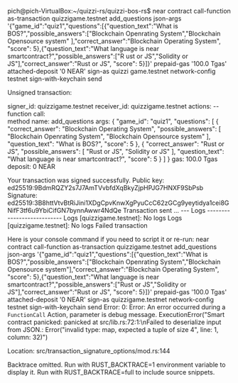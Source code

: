 pich@pich-VirtualBox:~/quizzi-rs/quizzi-bos-rs$ near contract call-function as-transaction quizzigame.testnet add_questions json-args '{"game_id":"quiz1","questions":[{"question_text":"What is BOS?","possible_answers":["Blockchain Openrating System","Blockchain Opensource system"
],"correct_answer":"Blockchain Operating System", "score": 5},{"question_text":"What language is near smartcontract?","possible_answers":["R
ust or JS","Solidity or JS"],"correct_answer":"Rust or JS", "score": 5}]}' prepaid-gas '100.0 Tgas' attached-deposit '0 NEAR' sign-as quizzi
game.testnet network-config testnet sign-with-keychain send

Unsigned transaction:

signer_id:    quizzigame.testnet
receiver_id:  quizzigame.testnet
actions:
   -- function call:      
                   method name:  add_questions
                   args:         {
                                   "game_id": "quiz1",
                                   "questions": [
                                     {
                                       "correct_answer": "Blockchain Operating System",
                                       "possible_answers": [
                                         "Blockchain Openrating System",
                                         "Blockchain Opensource system"
                                       ],
                                       "question_text": "What is BOS?",
                                       "score": 5
                                     },
                                     {
                                       "correct_answer": "Rust or JS",
                                       "possible_answers": [
                                         "Rust or JS",
                                         "Solidity or JS"
                                       ],
                                       "question_text": "What language is near smartcontract?",
                                       "score": 5
                                     }
                                   ]
                                 }
                   gas:          100.0 Tgas
                   deposit:      0 NEAR


Your transaction was signed successfully.
Public key: ed25519:9BdmRQZY2s7J7AmTVvbfdXqBkyZjpHPJG7HNXF9SbPsb
Signature: ed25519:3B8httVtvBtRiJini1XDgCpvKnwXgPyuCcC62zGCg9yeytidya1cei8GNifF3tf6u9YbiCifGN7bynnAwwr4NdQe
Transaction sent ...
--- Logs ---------------------------
Logs [quizzigame.testnet]:   No logs
Logs [quizzigame.testnet]:   No logs
Failed transaction

Here is your console command if you need to script it or re-run:
near contract call-function as-transaction quizzigame.testnet add_questions json-args '{"game_id":"quiz1","questions":[{"question_text":"What is BOS?","possible_answers":["Blockchain Openrating System","Blockchain Opensource system"],"correct_answer":"Blockchain Operating System", "score": 5},{"question_text":"What language is near smartcontract?","possible_answers":["Rust or JS","Solidity or JS"],"correct_answer":"Rust or JS", "score": 5}]}' prepaid-gas '100.0 Tgas' attached-deposit '0 NEAR' sign-as quizzigame.testnet network-config testnet sign-with-keychain send
Error: 
   0: Error: An error occurred during a `FunctionCall` Action, parameter is debug message.
      ExecutionError("Smart contract panicked: panicked at src/lib.rs:72:1:\nFailed to deserialize input from JSON.: Error(\"invalid type: map, expected a tuple of size 4\", line: 1, column: 32)")

Location:
   src/transaction_signature_options/mod.rs:144

Backtrace omitted. Run with RUST_BACKTRACE=1 environment variable to display it.
Run with RUST_BACKTRACE=full to include source snippets.
